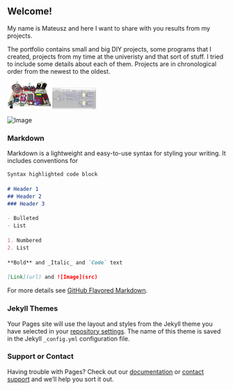 ## Welcome!

My name is Mateusz and here I want to share with you results from my projects.

The portfolio contains small and big DIY projects, some programs that I created, projects from my time at the univeristy and that sort of stuff. I tried to include some details about each of them. Projects are in chronological order from the newest to the oldest. 

<p float="left">
  <img src="images/act_all.jpg" width="100" />
  <img src="images/act_ltspice.png" width="100" />
</p>

![Image](images/modul_mocy_bigger.png)
### Markdown

Markdown is a lightweight and easy-to-use syntax for styling your writing. It includes conventions for

```markdown
Syntax highlighted code block

# Header 1
## Header 2
### Header 3

- Bulleted
- List

1. Numbered
2. List

**Bold** and _Italic_ and `Code` text

[Link](url) and ![Image](src)
```

For more details see [GitHub Flavored Markdown](https://guides.github.com/features/mastering-markdown/).

### Jekyll Themes

Your Pages site will use the layout and styles from the Jekyll theme you have selected in your [repository settings](https://github.com/Brazyliszek/pf/settings). The name of this theme is saved in the Jekyll `_config.yml` configuration file.

### Support or Contact

Having trouble with Pages? Check out our [documentation](https://help.github.com/categories/github-pages-basics/) or [contact support](https://github.com/contact) and we’ll help you sort it out.
